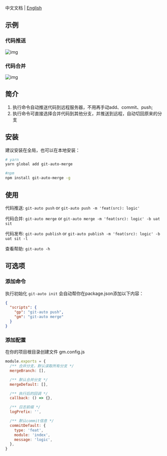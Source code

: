 中文文档 | [English](README.md)

## 示例
### 代码推送
![img](https://s4.ax1x.com/2021/12/27/TBRXFO.gif)

### 代码合并
![img](https://s4.ax1x.com/2021/12/27/TBRol9.gif)


## 简介
1. 执行命令自动推送代码到远程服务器，不用再手动add、commit、push; 
2. 执行命令可直接选择合并代码到其他分支，并推送到远程，自动切回原来的分支

## 安装
建议安装在全局，也可以在本地安装：
```bash
# yarn
yarn global add git-auto-merge

#npm
npm install git-auto-merge -g
```

## 使用
代码推送: `git-auto push` or `git-auto push -m 'feat(src): logic'`

代码合并: `git-auto merge` or `git-auto merge -m 'feat(src): logic' -b uat sit`

代码发布: `git-auto publish` or `git-auto publish -m 'feat(src): logic' -b uat sit -l`

查看帮助: `git-auto -h`

## 可选项
### 添加命令
执行初始化 `git-auto init` 会自动帮你在package.json添加以下内容：

```json
{
  "scripts": {
    "gp": "git-auto push",
    "gm": "git-auto merge"
  }
}
```

### 添加配置
在你的项目根目录创建文件 gm.config.js

```js
module.exports = {
  /** 合并分支，默认读取所有分支 */
  mergeBranch: [],

  /** 默认合并分支 */
  mergeDefault: [],

  /** 执行后的回调 */
  callback: () => {},

  /** 日志前缀 */
  logPrefix: '',

  /** 默认commit信息 */
  commitDefault: {
    type: 'feat',
    module: 'index',
    message: 'logic',
  },
}
```
